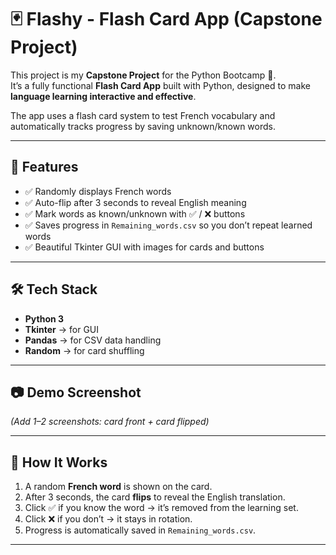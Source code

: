 # 🃏 Flashy - Flash Card App (Capstone Project)

This project is my **Capstone Project** for the Python Bootcamp 🚀.  
It’s a fully functional **Flash Card App** built with Python, designed to make **language learning interactive and effective**.  

The app uses a flash card system to test French vocabulary and automatically tracks progress by saving unknown/known words.

---

## 🚀 Features
- ✅ Randomly displays French words  
- ✅ Auto-flip after 3 seconds to reveal English meaning  
- ✅ Mark words as known/unknown with ✅ / ❌ buttons  
- ✅ Saves progress in `Remaining_words.csv` so you don’t repeat learned words  
- ✅ Beautiful Tkinter GUI with images for cards and buttons  

---

## 🛠️ Tech Stack
- **Python 3**  
- **Tkinter** → for GUI  
- **Pandas** → for CSV data handling  
- **Random** → for card shuffling  

---

## 📷 Demo Screenshot
*(Add 1–2 screenshots: card front + card flipped)*  

---

## 🎯 How It Works
1. A random **French word** is shown on the card.  
2. After 3 seconds, the card **flips** to reveal the English translation.  
3. Click ✅ if you know the word → it’s removed from the learning set.  
4. Click ❌ if you don’t → it stays in rotation.  
5. Progress is automatically saved in `Remaining_words.csv`.  

---

